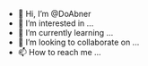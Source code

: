 - 👋 Hi, I’m @DoAbner
- 👀 I’m interested in ...
- 🌱 I’m currently learning ...
- 💞️ I’m looking to collaborate on ...
- 📫 How to reach me ...

<!---
DoAbner/DoAbner is a ✨ special ✨ repository because its `README.md` (this file) appears on your GitHub profile.
You can click the Preview link to take a look at your changes.
--->
